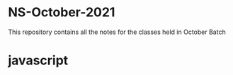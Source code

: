 # NS-October-2021

This repository contains all the notes for the classes held in October Batch
# javascript
